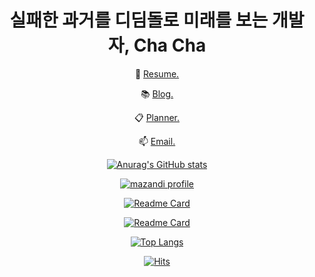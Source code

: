 <div align="center">

# 실패한 과거를 디딤돌로 미래를 보는 개발자, Cha Cha

🧾 [Resume.](https://chachablog.vercel.app/about/)

📚 [Blog.](https://chachablog.vercel.app/)

📋 [Planner.](https://www.notion.so/PLANNER-e0ce734f808f4a2fbad6fd7ba37e2f62)

📫 [Email.](mailto:cha3088@gmail.com)
  
  [![Anurag's GitHub stats](https://github-readme-stats.vercel.app/api?username=ChaCha3088&count_private=true&theme=gruvbox)](https://github.com/ChaCha3088?tab=repositories)
  
  [![mazandi profile](http://mazandi.herokuapp.com/api?handle=cha3088&theme=dark)](https://solved.ac/cha3088)
  
  [![Readme Card](https://github-readme-stats.vercel.app/api/pin/?username=ChaCha3088&repo=orderME&theme=gruvbox)](https://github.com/ChaCha3088/orderME)
  
  [![Readme Card](https://github-readme-stats.vercel.app/api/pin/?username=ChaCha3088&repo=RC-Beam-Design&theme=gruvbox)](https://github.com/ChaCha3088/RC-Beam-Design)

  [![Top Langs](https://github-readme-stats.vercel.app/api/top-langs/?username=ChaCha3088&layout=compact&theme=gruvbox)](https://github.com/ChaCha3088?tab=repositories)
  
  [![Hits](https://hits.seeyoufarm.com/api/count/incr/badge.svg?url=https%3A%2F%2Fgithub.com%2Fchacha3088&count_bg=%23555555&title_bg=%23555555&icon=&icon_color=%23555555&title=hits&edge_flat=true)](https://hits.seeyoufarm.com)
  
</div>
